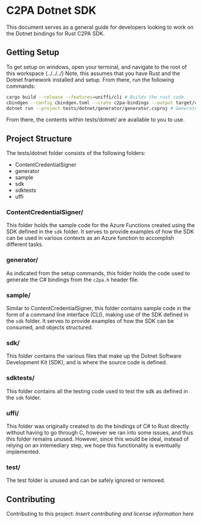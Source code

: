 # C2PA Dotnet SDK

This document serves as a general guide for developers looking to work on the Dotnet bindings for Rust C2PA SDK.

## Getting Setup

To get setup on windows, open your terminal, and navigate to the root of this workspace (../../../)
Note, this assumes that you have Rust and the Dotnet framework installed and setup.
From there, run the following commands:

```sh
cargo build --release --features=uniffi/cli # Builds the rust code.
cbindgen --config cbindgen.toml --crate c2pa-bindings --output target/c2pa.h --lang c # Generates the C header file from the built rust code
dotnet run --project tests/dotnet/generator/generator.csproj # Generates the C# library from the C header file.
```

From there, the contents within tests/dotnet/ are available to you to use.

## Project Structure

The tests/dotnet folder consists of the following folders:

- ContentCredentialSigner
- generator
- sample
- sdk
- sdktests
- uffi

### ContentCredentialSigner/

This folder holds the sample code for the Azure Functions created using the SDK defined in the `sdk` folder. It serves to provide examples of how the SDK can be used in various contexts as an Azure function to accomplish different tasks.

### generator/

As indicated from the setup commands, this folder holds the code used to generate the C# bindings from the `c2pa.h` header file.

### sample/

Similar to ContentCredentialSigner, this folder contains sample code in the form of a command line interface (CLI), making use of the SDK defined in the `sdk` folder. It serves to provide examples of how the SDK can be consumed, and objects structured.

### sdk/

This folder contains the various files that make up the Dotnet Software Development Kit (SDK), and is where the source code is defined.

### sdktests/

This folder contains all the testing code used to test the sdk as defined in the `sdk` folder.

### uffi/

This folder was originally created to do the bindings of C# to Rust directly without having to go through C, however we ran into some issues, and thus this folder remains unused. However, since this would be ideal, instead of relying on an intemediary step, we hope this functionality is eventually implemented.

### test/

The test folder is unused and can be safely ignored or removed.

## Contributing

Contributing to this project: *Insert contributing and license information here*
